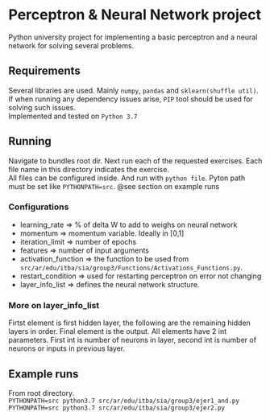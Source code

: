 # Perceptron & Neural Network project
Python university project for implementing a basic perceptron and a neural network for solving several problems.


## Requirements
Several libraries are used. Mainly `numpy`, `pandas` and `sklearn(shuffle util)`.
If when running any dependency issues arise, `PIP` tool should be used for solving such issues.  
Implemented and tested on `Python 3.7`

## Running
Navigate to bundles root dir.
Next run each of the requested exercises. Each file name in this directory indicates the exercise.  
All files can be configured inside. And run with `python file`.
Pyton path must be set like `PYTHONPATH=src`.
@see section on example runs

### Configurations
- learning_rate => % of delta W to add to weighs on neural network
- momentum => momentum variable. Ideally in [0,1]
- iteration_limit => number of epochs
- features => number of input arguments
- activation_function => the function to be used from `src/ar/edu/itba/sia/group3/Functions/Activations_Functions.py`.
- restart_condition => used for restarting perceptron on error not changing
- layer_info_list => defines the neural network structure.

### More on layer_info_list
 Firtst element is first hidden layer, the following are the remaining hidden layers in order. Final element is the output. All elements have 2 int parameters. First int is number of neurons in layer, second int is number of neurons or inputs in previous layer.
 
## Example runs
From root directory.  
`PYTHONPATH=src python3.7 src/ar/edu/itba/sia/group3/ejer1_and.py`  
`PYTHONPATH=src python3.7 src/ar/edu/itba/sia/group3/ejer2.py`